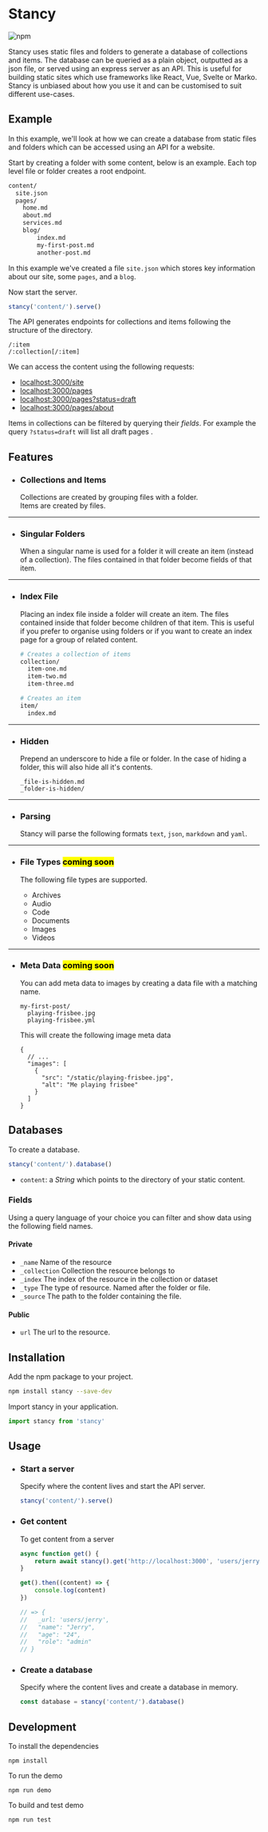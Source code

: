 # Stancy

![npm](https://img.shields.io/npm/v/stancy)

Stancy uses static files and folders to generate a database of collections and items. The database can be queried as a plain object, outputted as a json file, or served using an express server as an API. This is useful for building static sites which use frameworks like React, Vue, Svelte or Marko. Stancy is unbiased about how you use it and can be customised to suit different use-cases.

## Example

In this example, we'll look at how we can create a database from static files and folders which can be accessed using an API for a website.

Start by creating a folder with some content, below is an example. Each top level file or folder creates a root endpoint.

```bash
content/
  site.json
  pages/
    home.md
    about.md
    services.md
    blog/
        index.md
        my-first-post.md
        another-post.md
```

In this example we've created a file `site.json` which stores key information about our site, some `pages`, and a `blog`.

Now start the server.

```js
stancy('content/').serve()
```

The API generates endpoints for collections and items following the structure of the directory.

```
/:item
/:collection[/:item]
```

We can access the content using the following requests:

- [localhost:3000/site](http://localhost:3000/site)
- [localhost:3000/pages](http://localhost:3000/pages)
- [localhost:3000/pages?status=draft](http://localhost:3000/pages?status=draft)
- [localhost:3000/pages/about](http://localhost:3000/pages/about)

Items in collections can be filtered by querying their _fields_. For example the query `?status=draft` will list all draft pages .


## Features

- ### Collections and Items

  Collections are created by grouping files with a folder.\
  Items are created by files.

---

- ### Singular Folders
  
  When a singular name is used for a folder it will create an item (instead of a collection). The files contained in that folder become fields of that item.

---

- ### Index File

  Placing an index file inside a folder will create an item. The files contained inside that folder become children of that item. This is useful if you prefer to organise using folders or if you want to create an index page for a group of related content.

  ```bash
  # Creates a collection of items
  collection/
    item-one.md
    item-two.md
    item-three.md

  # Creates an item
  item/
    index.md
  ```

---

- ### Hidden

  Prepend an underscore to hide a file or folder. In the case of hiding a folder, this will also hide all it's contents.

  ```
  _file-is-hidden.md
  _folder-is-hidden/
  ```

---

- ### Parsing

  Stancy will parse the following formats `text`, `json`, `markdown` and `yaml`.

---

- ### File Types <mark>coming soon</mark>

  The following file types are supported.

  - Archives
  - Audio
  - Code
  - Documents
  - Images
  - Videos

---

- ### Meta Data <mark>coming soon</mark>

  You can add meta data to images by creating a data file with a matching name.

  ```
  my-first-post/
    playing-frisbee.jpg
    playing-frisbee.yml
  ```

  This will create the following image meta data

  ```jsonc
  {
    // ...
    "images": [
      {
        "src": "/static/playing-frisbee.jpg",
        "alt": "Me playing frisbee"
      }
    ]
  }
  ```

    
## Databases

To create a database.

```js
stancy('content/').database()
```

- `content`: a _String_ which points to the directory of your static content.



### Fields

Using a query language of your choice you can filter and show data using the following field names.

#### Private

- `_name` Name of the resource
- `_collection` Collection the resource belongs to
- `_index` The index of the resource in the collection or dataset
- `_type` The type of resource. Named after the folder or file.
- `_source` The path to the folder containing the file.


#### Public

- `url` The url to the resource.

## Installation

Add the npm package to your project.

```bash
npm install stancy --save-dev
```

Import stancy in your application.

```js
import stancy from 'stancy'
```

## Usage

- ### Start a server

    Specify where the content lives and start the API server.

    ```js
    stancy('content/').serve()
    ```

- ### Get content

    To get content from a server

    ```js
    async function get() {
        return await stancy().get('http://localhost:3000', 'users/jerry');
    }

    get().then((content) => {
        console.log(content)
    })

    // => {
    //   _url: 'users/jerry',
    //   "name": "Jerry",
    //   "age": "24",
    //   "role": "admin"
    // }
    ```

- ### Create a database

    Specify where the content lives and create a database in memory.
  
    ```js
    const database = stancy('content/').database()
    ```

## Development

To install the dependencies

```
npm install
```

To run the demo

```
npm run demo
```

To build and test demo

```
npm run test
```